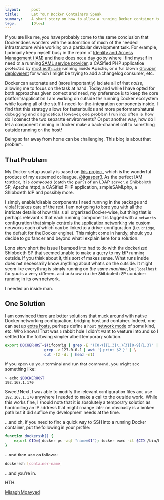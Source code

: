 ```yaml
---
layout:     post
title:      Let Your Docker Containers Speak
summary:    A short story on how to allow a running Docker container to get in touch with home and host.
tags:       [Blog]
---
```


If you are like me, you have probably come to the same conclusion that Docker does wonders with the automation of much of the needed  infrastructure while working on a particular development task. For example, I primarily keep myself busy in the realm of [Identity and Access Management (IAM)](https://www.unicon.net/solutions/identity-and-access-management) and there does not a day go by where I find myself in need of a running [SAML service provider](https://github.com/UniconLabs/spring-security-saml-java-sp), a CASified PHP application protected by [mod_auth_cas](https://github.com/apereo/mod_auth_cas) running inside Apache, or a full blown [Grouper deployment](https://github.com/Unicon/grouper-dockerized) for which I might be trying to add a changelog consumer, etc. 

Docker can automate and (more importantly) isolate all of that *noise*, allowing me to focus on the task at hand. Today and while I have opted for both approaches given context and need, my preference is to keep the core platform/application I am working on outside the running Docker ecosystem while leaving all of the stuff-I-need-for-the-integration components inside. I find that this strategy allows for faster builds and more performant/natural debugging and diagnostics. However, one problem I run into often is: how do I connect the two separate environments? Or put another way, how do I let a component running in Docker make a back-channel call to something outside running on the host?

Being so far away from home can be challenging. This blog is about that problem.

## That Problem

My Docker setup usually is based on [this project](https://github.com/UniconLabs/dockerized-idp-testbed), which is the wonderful produce of my esteemed colleague, [@jtgasper3](https://github.com/jtgasper3). As the perfect IAM testbed, it is *composed* (catch the pun?) of an LDAP server, a Shibboleth SP, Apache httpd, a CASified PHP application, simpleSAMLphp, a Shibboleth IdP and possibly more. 

I simply enable/disable components I need running in the package and viola! It takes care of the rest. I am not going to bore you with all the intricate details of how this is all organized Docker-wise, but thing that is perhaps relevant is that each running component is tagged with a `networks` configuration that simply [controls the application networking](https://docs.docker.com/compose/networking/) via custom networks each of which can be linked to a driver configuration (i.e. `bridge`, the default for the Docker engine). This might come in handy, should you decide to go fancier and beyond what I explain here for a solution.

Long story short the issue I bumped into had to do with the dockerized Shibboleth SP that seemed unable to make a query to my IdP running outside. If you think about it, this sort of makes sense. What runs inside does not necessarily know anything about what's on the outside. It might seem like everything is simply running on *the same machine*, but `localhost` for you is a very different and unknown to the Shibboleth SP container running in its own network.

I needed an inside man.

## One Solution

I am convinced there are better solutions that muck around with native Docker networking configuration, bridging host and container. Indeed, one can set up [extra hosts](https://docs.docker.com/compose/compose-file/#extra_hosts), perhaps define a `host` [network mode](https://docs.docker.com/compose/compose-file/#network_mode) of some kind, etc. Who knows! That was a rabbit hole I didn't want to venture into and so I settled for the following simpler albeit temporary solution.

```bash
export DOCKERHOST=$(ifconfig | grep -E "([0-9]{1,3}\.){3}[0-9]{1,3}" | \
                  grep -v 127.0.0.1 | awk '{ print $2 }' | \
                  cut -f2 -d: | head -n1)
```

If you open up your terminal and run that command, you might see something like:

```bash
> echo $DOCKERHOST
192.168.1.170
```

Sweet! Next, I was able to modify the relevant configuration files and use `192.168.1.170` anywhere I needed to make a call to the outside world. While this works fine, I should note that it is absolutely a temporary solution as hardcoding an IP address that might change later on obviously is a broken path but it did suffice my development needs at the time.

...and oh, if you need to find a quick way to SSH into a running Docker container, put the following in your profile:

```bash
function dockerssh() {
    export CID=$(docker ps -aqf "name=$1"); docker exec -it $CID /bin/bash
}
```

...and then use as follows:

```bash
dockerssh [container-name]
```

…and you’re in.

HTH.

[Misagh Moayyed](https://twitter.com/misagh84)